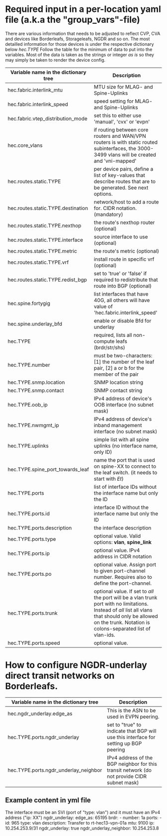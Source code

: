 # Required input in a per-location yaml file (a.k.a the "group_vars"-file)

There are various information that needs to be adjusted to reflect CVP, CVA and devices like Borderleafs, Storageleafs, NGDR and so on. The most detailled information for those devices is under the respective dictionary below *hec.TYPE* Follow the table for the minimum of data to put into the variables.
Most of the data is taken as the strings or integer _as is_ so they may simply be taken to render the device config.

Variable name in the dictionary tree | Description
------------------------------------ | -----------
hec.fabric.interlink_mtu | MTU size for MLAG- and Spine-Uplinks
hec.fabric.interlink_speed | speed setting for MLAG- and Spine-Uplinks
hec.fabric.vtep_distribution_mode | set this to either use 'manual', 'cvx' or 'evpn'
hec.core_vlans | if routing between core routers and WAN/VPN routers is with static routed subinterfaces, the 3000-3499 vlans will be created and 'vni-mapped'
hec.routes.static.TYPE | per device pairs, define a list of key-values that describe routes that are to be generated. See next options.
hec.routes.static.TYPE.destination | network/host to add a route for. CIDR notation. (mandatory)
hec.routes.static.TYPE.nexthop | the route's nexthop router (optional)
hec.routes.static.TYPE.interface | source interface to use (optional)
hec.routes.static.TYPE.metric | the route's metric (optional)
hec.routes.static.TYPE.vrf | install route in specific vrf (optional)
hec.routes.static.TYPE.redist_bgp | set to 'true' or 'false' if required to redistribute that route into BGP (optional)
hec.spine.fortygig | list interfaces that have 40G, all others will have value of 'hec.fabric.interlink_speed'
hec.spine.underlay_bfd | enable or disable Bfd for underlay
hec.TYPE | required, lists all non-compute leafs (brdr/str/shs)
hec.TYPE.number |  must be two-characters: [1] the number of the leaf pair, [2] a or b for the member of the pair
hec.TYPE.snmp.location | SNMP location string
hec.TYPE.snmp.contact | SNMP contact string
hec.TYPE.oob_ip | IPv4 address of device's OOB interface (no subnet mask)
hec.TYPE.nwmgmt_ip | IPv4 address of device's inband management interface (no subnet mask)
hec.TYPE.uplinks | simple list with all spine uplinks (no interface name, only ID)
hec.TYPE.spine_port_towards_leaf | name the port that is used on spine-XX to connect to the leaf switch. (it needs to start with _Et_)
hec.TYPE.ports | list of interface IDs without the interface name but only the ID
hec.TYPE.ports.id | interface ID without the interface name but only the ID
hec.TYPE.ports.description | the interface description
hec.TYPE.ports.type | optional value. Valid options: **vlan**, **spine_link**
hec.TYPE.ports.ip | optional value. IPv4 address in CIDR notation
hec.TYPE.ports.po | optional value. Assign port to given port-channel number. Requires also to define the port-channel.
hec.TYPE.ports.trunk | optional value. If set to _all_ the port will be a vlan trunk port with no limitations. Instead of _all_ list all vlans that should only be allowed on the trunk. Notation is colons-separated list of vlan-ids.
hec.TYPE.ports.speed | optional value.

# How to configure NGDR-underlay direct transit networks on Borderleafs.


Variable name in the dictionary tree | Description
------------------------------------ | -----------
hec.ngdr_underlay.edge_as | This is the ASN to be used in EVPN peering.
hec.TYPE.ports.ngdr_underlay | set to "true" to indicate that BGP will use this interface for setting up BGP peering
hec.TYPE.ports.ngdr_underlay_neighbor | IPv4 address of the BGP neighbor for this transit network (do not provide CIDR subnet mask)

## Example content in yml file

The interface must be an SVI (port of "type: vlan") and it must have an IPv4 address ("ip: XX")
    ngdr_underlay:
      edge_as: 65195
    brdr:
      - number: 1a
        ports:
          - id: 965
            type: vlan
            description: Transfer to rt-hec13-vpn-01a
            mtu: 9100
            ip: 10.254.253.9/31
            ngdr_underlay: true
            ngdr_underlay_neighbor: 10.254.253.8
